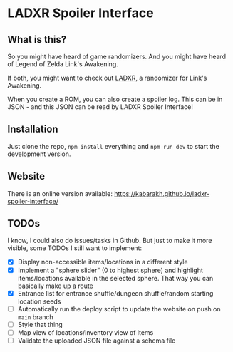 # LADXR Spoiler Interface

## What is this? 

So you might have heard of game randomizers. And you might have heard of Legend of Zelda Link's Awakening. 

If both, you might want to check out [LADXR](http://ladxr.daid.eu/), a randomizer for Link's Awakening.

When you create a ROM, you can also create a spoiler log. This can be in JSON - and this JSON can be read by
LADXR Spoiler Interface!

## Installation

Just clone the repo, `npm install` everything and `npm run dev` to start the development version.

## Website

There is an online version available: https://kabarakh.github.io/ladxr-spoiler-interface/

## TODOs

I know, I could also do issues/tasks in Github. But just to make it more visible, some TODOs I still want to implement:

- [X] Display non-accessible items/locations in a different style
- [X] Implement a "sphere slider" (0 to highest sphere) and highlight items/locations available in the selected sphere.
That way you can basically make up a route
- [X] Entrance list for entrance shuffle/dungeon shuffle/random starting location seeds
- [ ] Automatically run the deploy script to update the website on push on `main` branch
- [ ] Style that thing
- [ ] Map view of locations/Inventory view of items
- [ ] Validate the uploaded JSON file against a schema file
